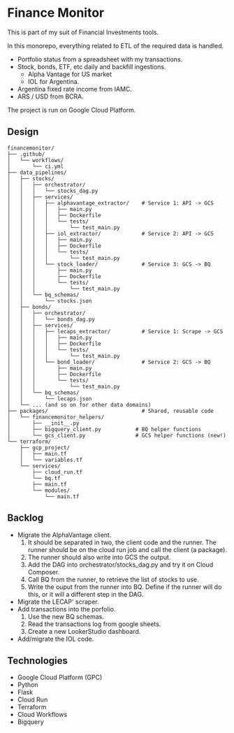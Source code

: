 # Finance Monitor

This is part of my suit of Financial Investments tools. 

In this monorepo, everything related to ETL of the required data is handled.

- Portfolio status from a spreadsheet with my transactions.
- Stock, bonds, ETF, etc daily and backfill ingestions.
  - Alpha Vantage for US market
  - IOL for Argentina.
- Argentina fixed rate income from IAMC.
- ARS / USD from BCRA.

The project is run on Google Cloud Platform.

## Design
```
financemonitor/
├── .github/
│   └── workflows/
│       └── ci.yml
├── data_pipelines/
│   ├── stocks/
│   │   ├── orchestrator/
│   │   │   └── stocks_dag.py
│   │   ├── services/
│   │   │   ├── alphavantage_extractor/    # Service 1: API -> GCS
│   │   │   │   ├── main.py
│   │   │   │   ├── Dockerfile
│   │   │   │   └── tests/
│   │   │   │       └── test_main.py
│   │   │   ├── iol_extractor/             # Service 2: API -> GCS
│   │   │   │   ├── main.py
│   │   │   │   ├── Dockerfile
│   │   │   │   └── tests/
│   │   │   │       └── test_main.py
│   │   │   └── stock_loader/              # Service 3: GCS -> BQ
│   │   │       ├── main.py
│   │   │       ├── Dockerfile
│   │   │       └── tests/
│   │   │           └── test_main.py
│   │   └── bq_schemas/
│   │       └── stocks.json
│   ├── bonds/
│   │   ├── orchestrator/
│   │   │   └── bonds_dag.py
│   │   ├── services/
│   │   │   ├── lecaps_extractor/          # Service 1: Scrape -> GCS
│   │   │   │   ├── main.py
│   │   │   │   ├── Dockerfile
│   │   │   │   └── tests/
│   │   │   │       └── test_main.py
│   │   │   └── bond_loader/               # Service 2: GCS -> BQ
│   │   │       ├── main.py
│   │   │       ├── Dockerfile
│   │   │       └── tests/
│   │   │           └── test_main.py
│   │   └── bq_schemas/
│   │       └── lecaps.json
│   └── ... (and so on for other data domains)
├── packages/                              # Shared, reusable code
│   └── financemonitor_helpers/
│       ├── __init__.py
│       ├── bigquery_client.py           # BQ helper functions
│       └── gcs_client.py                # GCS helper functions (new!)
└── terraform/                  
    ├── gcp_project/
    │   ├── main.tf
    │   └── variables.tf
    └── services/
        ├── cloud_run.tf
        └── bq.tf
        ├── main.tf
        └── modules/
            └── main.tf
```

## Backlog
- Migrate the AlphaVantage client. 
  1. It should be separated in two, the client code and the runner. The runner should be on the cloud run job and call the client (a package).
  1. The runner should also write into GCS the output. 
  1. Add the DAG into orchestrator/stocks_dag.py and try it on Cloud Composer.
  1. Call BQ from the runner, to retrieve the list of stocks to use.
  1. Write the ouput from the runner into BQ. Define if the runner will do this, or it will a different step in the DAG.
- Migrate the LECAP' scraper.
- Add transactions into the porfolio. 
  1. Use the new BQ schemas.
  1. Read the transactions log from google sheets.
  1. Create a new LookerStudio dashboard.
- Add/migrate the IOL code.

## Technologies
- Google Cloud Platform (GPC)
- Python
- Flask
- Cloud Run
- Terraform
- Cloud Workflows
- Bigquery